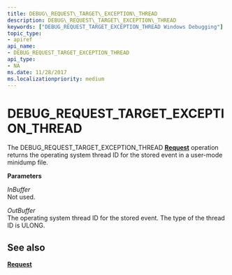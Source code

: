 ```yaml
---
title: DEBUG\_REQUEST\_TARGET\_EXCEPTION\_THREAD
description: DEBUG\_REQUEST\_TARGET\_EXCEPTION\_THREAD
keywords: ["DEBUG_REQUEST_TARGET_EXCEPTION_THREAD Windows Debugging"]
topic_type:
- apiref
api_name:
- DEBUG_REQUEST_TARGET_EXCEPTION_THREAD
api_type:
- NA
ms.date: 11/28/2017
ms.localizationpriority: medium
---
```


# DEBUG\_REQUEST\_TARGET\_EXCEPTION\_THREAD


The DEBUG\_REQUEST\_TARGET\_EXCEPTION\_THREAD [**Request**](request.md) operation returns the operating system thread ID for the stored event in a user-mode minidump file.

**Parameters**

<span id="InBuffer"></span><span id="inbuffer"></span><span id="INBUFFER"></span>*InBuffer*  
Not used.

<span id="OutBuffer"></span><span id="outbuffer"></span><span id="OUTBUFFER"></span>*OutBuffer*  
The operating system thread ID for the stored event. The type of the thread ID is ULONG.

## <span id="see_also"></span>See also


[**Request**](request.md)

 

 






